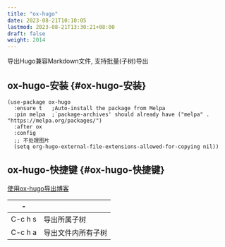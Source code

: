 ```yaml
---
title: "ox-hugo"
date: 2023-08-21T10:10:05
lastmod: 2023-08-21T13:30:21+08:00
draft: false
weight: 2014
---
```


导出Hugo兼容Markdown文件, 支持批量(子树)导出 <br/>


## ox-hugo-安装 {#ox-hugo-安装}

```elisp
(use-package ox-hugo
  :ensure t   ;Auto-install the package from Melpa
  :pin melpa  ;`package-archives' should already have ("melpa" . "https://melpa.org/packages/")
  :after ox
  :config
  ;; 不处理图片
  (setq org-hugo-external-file-extensions-allowed-for-copying nil))
```


## ox-hugo-快捷键 {#ox-hugo-快捷键}

[使用ox-hugo导出博客](/docs/分享/emacs/需求/使用ox-hugo导出博客/#使用ox-hugo导出博客) <br/>

| -       |           |
|---------|-----------|
| C-c h s | 导出所属子树 |
| C-c h a | 导出文件内所有子树 |

